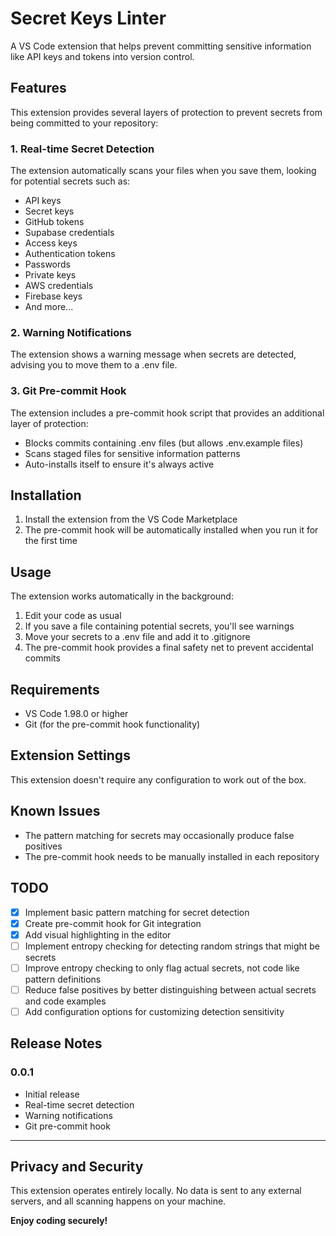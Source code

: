 # Secret Keys Linter

A VS Code extension that helps prevent committing sensitive information like API keys and tokens into version control.

## Features

This extension provides several layers of protection to prevent secrets from being committed to your repository:

### 1. Real-time Secret Detection

The extension automatically scans your files when you save them, looking for potential secrets such as:
- API keys
- Secret keys
- GitHub tokens
- Supabase credentials
- Access keys
- Authentication tokens
- Passwords
- Private keys
- AWS credentials
- Firebase keys
- And more...

### 2. Warning Notifications

The extension shows a warning message when secrets are detected, advising you to move them to a .env file.

### 3. Git Pre-commit Hook

The extension includes a pre-commit hook script that provides an additional layer of protection:
- Blocks commits containing .env files (but allows .env.example files)
- Scans staged files for sensitive information patterns
- Auto-installs itself to ensure it's always active

## Installation

1. Install the extension from the VS Code Marketplace
2. The pre-commit hook will be automatically installed when you run it for the first time

## Usage

The extension works automatically in the background:

1. Edit your code as usual
2. If you save a file containing potential secrets, you'll see warnings
3. Move your secrets to a .env file and add it to .gitignore
4. The pre-commit hook provides a final safety net to prevent accidental commits

## Requirements

- VS Code 1.98.0 or higher
- Git (for the pre-commit hook functionality)

## Extension Settings

This extension doesn't require any configuration to work out of the box.

## Known Issues

- The pattern matching for secrets may occasionally produce false positives
- The pre-commit hook needs to be manually installed in each repository

## TODO

- [x] Implement basic pattern matching for secret detection
- [x] Create pre-commit hook for Git integration
- [x] Add visual highlighting in the editor
- [ ] Implement entropy checking for detecting random strings that might be secrets
- [ ] Improve entropy checking to only flag actual secrets, not code like pattern definitions
- [ ] Reduce false positives by better distinguishing between actual secrets and code examples
- [ ] Add configuration options for customizing detection sensitivity

## Release Notes

### 0.0.1

- Initial release
- Real-time secret detection
- Warning notifications
- Git pre-commit hook

---

## Privacy and Security

This extension operates entirely locally. No data is sent to any external servers, and all scanning happens on your machine.

**Enjoy coding securely!**
